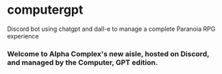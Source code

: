 # computergpt
Discord bot using chatgpt and dall-e to manage a complete Paranoia RPG experience

### Welcome to Alpha Complex's new aisle, hosted on Discord, and managed by the Computer, GPT edition.
